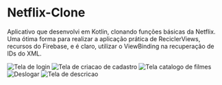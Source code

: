 # Netflix-Clone
Aplicativo que desenvolvi em Kotlin, clonando funções básicas da Netflix. Uma ótima forma para realizar a aplicação prática de ReciclerViews, recursos do Firebase, e é claro, utilizar o ViewBinding na recuperação de IDs do XML.

<div>
  
![Tela de login](https://user-images.githubusercontent.com/95506261/157759725-89cfbbb6-0581-4eb9-b1c8-b256f5ad15e5.jpeg)
![Tela de criacao de cadastro](https://user-images.githubusercontent.com/95506261/157759760-68bc4c93-42cd-43d7-929b-42a348ee022d.jpeg)
![Tela catalogo de filmes](https://user-images.githubusercontent.com/95506261/157759769-5c05ab3e-51a2-48f2-983f-0d9ee4eee49b.jpeg)
![Deslogar](https://user-images.githubusercontent.com/95506261/157759782-bdcb0ead-3226-4ddc-b9e6-999afe31a00e.jpeg)
![Tela de descricao](https://user-images.githubusercontent.com/95506261/157759806-4652168c-5436-4c25-9b3f-131a495e7af8.jpeg)
  
</div>
